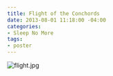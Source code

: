 ```yaml
---
title: Flight of the Conchords
date: 2013-08-01 11:18:00 -04:00
categories:
- Sleep No More
tags:
- poster
---
```


![flight.jpg](/uploads/flight.jpg)